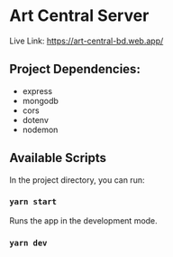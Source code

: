 # Art Central Server

Live Link: <https://art-central-bd.web.app/>

## Project Dependencies:

- express
- mongodb
- cors
- dotenv
- nodemon

## Available Scripts

In the project directory, you can run:

### `yarn start`

Runs the app in the development mode.

### `yarn dev`
